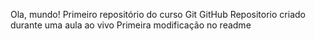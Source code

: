 Ola, mundo!
Primeiro repositório do curso Git GitHub
Repositorio criado durante uma aula ao vivo
Primeira modificação no readme